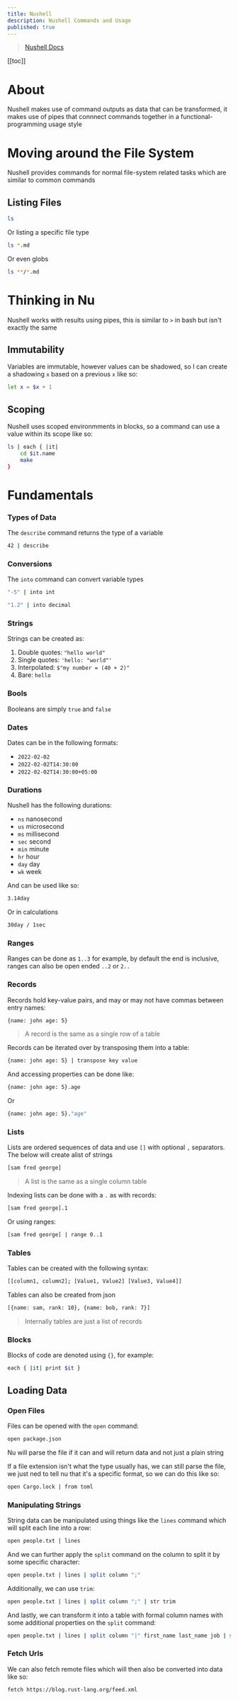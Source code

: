 ```yaml
---
title: Nushell
description: Nushell Commands and Usage
published: true
---
```


> [Nushell Docs](https://www.nushell.sh)

[[toc]]

# About


Nushell makes use of command outputs as data that can be transformed, it makes use of pipes that connnect commands together in a functional-programming usage style


# Moving around the File System

Nushell provides commands for normal file-system related tasks which are similar to common commands

## Listing Files

```sh
ls
```

Or listing a specific file type

```sh
ls *.md
```

Or even globs

```sh
ls **/*.md
```

# Thinking in Nu

Nushell works with results using pipes, this is similar to `>` in bash but isn't exactly the same

## Immutability

Variables are immutable, however values can be shadowed, so I can create a shadowing `x` based on a previous `x` like so:

```sh
let x = $x + 1
```


## Scoping

Nushell uses scoped environmments in blocks, so a command can use a value within its scope like so:

```sh
ls | each { |it|
    cd $it.name
    make
}
```

# Fundamentals

### Types of Data

The `describe` command returns the type of a variable

```sh
42 | describe
```

### Conversions

The `into` command can convert variable types

```sh
"-5" | into int
```

```sh
"1.2" | into decimal
```

### Strings

Strings can be created as:

1. Double quotes: `"hello world"`
2. Single quotes: `'hello: "world"'`
3. Interpolated: `$"my number = (40 + 2)"`
4. Bare: `hello`

### Bools

Booleans are simply `true` and `false`

### Dates

Dates can be in the following formats:

- `2022-02-02`
- `2022-02-02T14:30:00`
- `2022-02-02T14:30:00+05:00`

### Durations

Nushell has the following durations:

- `ns` nanosecond
- `us` microsecond
- `ms` millisecond
- `sec` second
- `min` minute 
- `hr` hour
- `day` day
- `wk` week

And can be used like so:

```sh
3.14day
```

Or in calculations

```sh
30day / 1sec
```

### Ranges

Ranges can be done as `1..3` for example, by default the end is inclusive, ranges can also be open ended `..2` or `2..`

### Records

Records hold key-value pairs, and may or may not have commas between entry names:

```sh
{name: john age: 5}
```

> A record is the same as a single row of a table

Records can be iterated over by transposing them into a table:

```sh
{name: john age: 5} | transpose key value
```

And accessing properties can be done like:

```sh
{name: john age: 5}.age
```

Or

```sh
{name: john age: 5}."age"
```

### Lists

Lists are ordered sequences of data and use `[]` with optional `,` separators. The below will create alist of strings

```sh
[sam fred george]
```

> A list is the same as a single column table

Indexing lists can be done with a `.` as with records:

```sh
[sam fred george].1
```

Or using ranges:

```sh
[sam fred george] | range 0..1
```

### Tables

Tables can be created with the following syntax:

```sh
[[column1, column2]; [Value1, Value2] [Value3, Value4]]
```

Tables can also be created from json

```sh
[{name: sam, rank: 10}, {name: bob, rank: 7}]
```

> Internally tables are just a list of records

### Blocks

Blocks of code are denoted using `{}`, for example:

```sh
each { |it| print $it }
```

## Loading Data

### Open Files

Files can be opened with the `open` command:

```sh
open package.json
```

Nu will parse the file if it can and will return data and not just a plain string

If a file extension isn't what the type usually has, we can still parse the file, we just ned to tell nu that it's a specific format, so we can do this like so:

```sh
open Cargo.lock | from toml
```

### Manipulating Strings

String data can be manipulated using things like the `lines` command which will split each line into a row:

```sh
open people.txt | lines
```

And we can further apply the `split` command on the column to split it by some specific character:

```sh
open people.txt | lines | split column ";"
```

Additionally, we can use `trim`:

```sh
open people.txt | lines | split column ";" | str trim
```

And lastly, we can transform it into a table with formal column names with some additional properties on the `split` command:

```sh
open people.txt | lines | split column "|" first_name last_name job | str trim
```

### Fetch Urls

We can also fetch remote files which will then also be converted into data like so:

```sh
fetch https://blog.rust-lang.org/feed.xml
```


